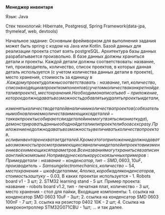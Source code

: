**Менеджер инвентаря**

Язык: Java

Стек технологий: Hibernate, Postgresql, Spring Framework(data-jpa, thymeleaf, web, devtools)

Начальное задание:
Основным фреймворком для выполнения задания может быть spring с кодом на Java или Kotlin.
Базой данных для реализации проекта стоит взять postgreSQL.
Архитектура базы данных разрабатывается произвольно. В базе данных должны храниться детали и проекты. Каждой детали должны соответствовать: название, тип, производитель, количество, список проектов, в которых данная деталь используется (с учетом количества данных детали в проекте), место хранения, стоимость за единицу в $. Каждому проекту должны соответствовать: название, тип, количество, список входящих в проект компонентов (с учетом количества конкретной детали в проекте), место хранения.
Необходимо написать веб-приложение, которое должно давать возможность добавлять и удалять проекты и детали, изменять количество деталей в наличии и количества проектов (с обязательным обновлением количества имеющихся деталей - так как проекты собираются из деталей и не могут взяться из ниоткуда), демонстрировать данные об одной детали или проекте либо о всех сразу. Приложение не должно давать возможность увеличивать количество проектов, если в инвентаре не хватает деталей. Кроме этого приложение должно давать возможность просмотра имеющихся в наличии деталей и проектов и изменение всех имеющихся параметров.
Все названия могут храниться в записи на английском языке. Но приведу несколько русскоязычных примеров:
Пример детали: название - конденсатор, тип - SMD, 0603, 10uF, производитель - Samsung electromechanics, количество - 54, место хранения - шкаф с деталями, 4 полка, коробка для конденсаторов, стоимость за штуку - 0.03$, В каких проектах используется - 1. Robots board v1 - 3 шт; 2. STM32 learning stand - 5 шт.
Пример проекта: название - robots board v1.2, тип - печатная плат, количество - 3 шт, место хранения - стол для пайки, Входящие компоненты: 1. ссылка на конденсатор SMD 0603 10uF - 3шт; 2. ссылка на конденсатор SMD 0603 100nF - 7 шт; 3. ссылка на резистор 0402 10K - 2 шт; 4. Ссылка на микроконтроллер STM32G071CBU - 1шт; … и так далее.
